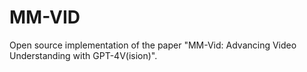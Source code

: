 # MM-VID
Open source implementation of the paper "MM-Vid: Advancing Video Understanding with GPT-4V(ision)".
